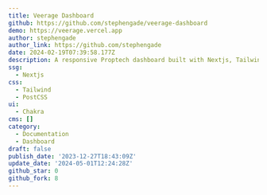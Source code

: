 ```yaml
---
title: Veerage Dashboard
github: https://github.com/stephengade/veerage-dashboard
demo: https://veerage.vercel.app
author: stephengade
author_link: https://github.com/stephengade
date: 2024-02-19T07:39:58.177Z
description: A responsive Proptech dashboard built with Nextjs, Tailwind, and Typescript
ssg:
  - Nextjs
css:
  - Tailwind
  - PostCSS
ui:
  - Chakra
cms: []
category:
  - Documentation
  - Dashboard
draft: false
publish_date: '2023-12-27T18:43:09Z'
update_date: '2024-05-01T12:24:28Z'
github_star: 0
github_fork: 8
---
```

